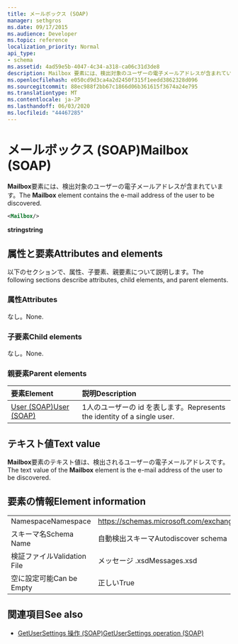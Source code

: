 ```yaml
---
title: メールボックス (SOAP)
manager: sethgros
ms.date: 09/17/2015
ms.audience: Developer
ms.topic: reference
localization_priority: Normal
api_type:
- schema
ms.assetid: 4ad59e5b-4047-4c34-a318-ca06c31d3de8
description: Mailbox 要素には、検出対象のユーザーの電子メールアドレスが含まれています。
ms.openlocfilehash: e050cd9d3ca4a2d2450f315f1eedd3862328d096
ms.sourcegitcommit: 88ec988f2bb67c1866d06b361615f3674a24e795
ms.translationtype: MT
ms.contentlocale: ja-JP
ms.lasthandoff: 06/03/2020
ms.locfileid: "44467285"
---
```

# <a name="mailbox-soap"></a><span data-ttu-id="e691b-103">メールボックス (SOAP)</span><span class="sxs-lookup"><span data-stu-id="e691b-103">Mailbox (SOAP)</span></span>

<span data-ttu-id="e691b-104">**Mailbox**要素には、検出対象のユーザーの電子メールアドレスが含まれています。</span><span class="sxs-lookup"><span data-stu-id="e691b-104">The **Mailbox** element contains the e-mail address of the user to be discovered.</span></span> 
  
```XML
<Mailbox/>
```

<span data-ttu-id="e691b-105">**string**</span><span class="sxs-lookup"><span data-stu-id="e691b-105">**string**</span></span>

## <a name="attributes-and-elements"></a><span data-ttu-id="e691b-106">属性と要素</span><span class="sxs-lookup"><span data-stu-id="e691b-106">Attributes and elements</span></span>

<span data-ttu-id="e691b-107">以下のセクションで、属性、子要素、親要素について説明します。</span><span class="sxs-lookup"><span data-stu-id="e691b-107">The following sections describe attributes, child elements, and parent elements.</span></span>
  
### <a name="attributes"></a><span data-ttu-id="e691b-108">属性</span><span class="sxs-lookup"><span data-stu-id="e691b-108">Attributes</span></span>

<span data-ttu-id="e691b-109">なし。</span><span class="sxs-lookup"><span data-stu-id="e691b-109">None.</span></span>
  
### <a name="child-elements"></a><span data-ttu-id="e691b-110">子要素</span><span class="sxs-lookup"><span data-stu-id="e691b-110">Child elements</span></span>

<span data-ttu-id="e691b-111">なし。</span><span class="sxs-lookup"><span data-stu-id="e691b-111">None.</span></span>
  
### <a name="parent-elements"></a><span data-ttu-id="e691b-112">親要素</span><span class="sxs-lookup"><span data-stu-id="e691b-112">Parent elements</span></span>

|<span data-ttu-id="e691b-113">**要素**</span><span class="sxs-lookup"><span data-stu-id="e691b-113">**Element**</span></span>|<span data-ttu-id="e691b-114">**説明**</span><span class="sxs-lookup"><span data-stu-id="e691b-114">**Description**</span></span>|
|:-----|:-----|
|[<span data-ttu-id="e691b-115">User (SOAP)</span><span class="sxs-lookup"><span data-stu-id="e691b-115">User (SOAP)</span></span>](user-soap.md) <br/> |<span data-ttu-id="e691b-116">1人のユーザーの id を表します。</span><span class="sxs-lookup"><span data-stu-id="e691b-116">Represents the identity of a single user.</span></span>  <br/> |
   
## <a name="text-value"></a><span data-ttu-id="e691b-117">テキスト値</span><span class="sxs-lookup"><span data-stu-id="e691b-117">Text value</span></span>

<span data-ttu-id="e691b-118">**Mailbox**要素のテキスト値は、検出されるユーザーの電子メールアドレスです。</span><span class="sxs-lookup"><span data-stu-id="e691b-118">The text value of the **Mailbox** element is the e-mail address of the user to be discovered.</span></span> 
  
## <a name="element-information"></a><span data-ttu-id="e691b-119">要素の情報</span><span class="sxs-lookup"><span data-stu-id="e691b-119">Element information</span></span>

|||
|:-----|:-----|
|<span data-ttu-id="e691b-120">Namespace</span><span class="sxs-lookup"><span data-stu-id="e691b-120">Namespace</span></span>  <br/> |https://schemas.microsoft.com/exchange/2010/Autodiscover  <br/> |
|<span data-ttu-id="e691b-121">スキーマ名</span><span class="sxs-lookup"><span data-stu-id="e691b-121">Schema Name</span></span>  <br/> |<span data-ttu-id="e691b-122">自動検出スキーマ</span><span class="sxs-lookup"><span data-stu-id="e691b-122">Autodiscover schema</span></span>  <br/> |
|<span data-ttu-id="e691b-123">検証ファイル</span><span class="sxs-lookup"><span data-stu-id="e691b-123">Validation File</span></span>  <br/> |<span data-ttu-id="e691b-124">メッセージ .xsd</span><span class="sxs-lookup"><span data-stu-id="e691b-124">Messages.xsd</span></span>  <br/> |
|<span data-ttu-id="e691b-125">空に設定可能</span><span class="sxs-lookup"><span data-stu-id="e691b-125">Can be Empty</span></span>  <br/> |<span data-ttu-id="e691b-126">正しい</span><span class="sxs-lookup"><span data-stu-id="e691b-126">True</span></span>  <br/> |
   
## <a name="see-also"></a><span data-ttu-id="e691b-127">関連項目</span><span class="sxs-lookup"><span data-stu-id="e691b-127">See also</span></span>

- [<span data-ttu-id="e691b-128">GetUserSettings 操作 (SOAP)</span><span class="sxs-lookup"><span data-stu-id="e691b-128">GetUserSettings operation (SOAP)</span></span>](getusersettings-operation-soap.md)

